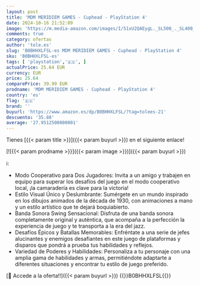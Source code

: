 ```yaml
---
layout: post
title: 'MDM MERIDIEM GAMES - Cuphead - PlayStation 4'
date: 2024-10-16 21:52:09
image: 'https://m.media-amazon.com/images/I/51xU2QAEygL._SL500_._SL400_.jpg'
comments: true
category: ofertas
author: 'tole.es'
slug: 'B0BHHXLFSL-es MDM MERIDIEM GAMES - Cuphead - PlayStation 4'
sku: 'B0BHHXLFSL-es'
tags: [ 'playstation','🇪🇸', ]
actualPrice: 25.64 EUR
currency: EUR
price: 25.64
comparePrice: 39.99 EUR
prodname: 'MDM MERIDIEM GAMES - Cuphead - PlayStation 4'
country: 'es'
flag: '🇪🇸'
brand: ''
buyurl: 'https://www.amazon.es/dp/B0BHHXLFSL/?tag=tolees-21'
descuento: '35.88'
average: '27.9512500000001'
---
```


Tienes [{{< param title >}}]({{< param buyurl >}}) en el siguiente enlace!

[![{{< param prodname >}}]({{< param image >}})]({{< param buyurl >}})

ℹ️:

- Modo Cooperativo para Dos Jugadores: Invita a un amigo y trabajen en equipo para superar los desafíos del juego en el modo cooperativo local, ¡la camaradería es clave para la victoria!
- Estilo Visual Único y Deslumbrante: Sumérgete en un mundo inspirado en los dibujos animados de la década de 1930, con animaciones a mano y un estilo artístico que te dejará boquiabierto.
- Banda Sonora Swing Sensacional: Disfruta de una banda sonora completamente original y auténtica, que acompaña a la perfección la experiencia de juego y te transporta a la era del jazz.
- Desafíos Épicos y Batallas Memorables: Enfréntate a una serie de jefes alucinantes y enemigos desafiantes en este juego de plataformas y disparos que pondrá a prueba tus habilidades y reflejos.
- Variedad de Poderes y Habilidades: Personaliza a tu personaje con una amplia gama de habilidades y armas, permitiéndote adaptarte a diferentes situaciones y encontrar tu estilo de juego preferido.

[🛒 Accede a la oferta!!]({{< param buyurl >}})
{{<world>}}B0BHHXLFSL{{</world>}}
